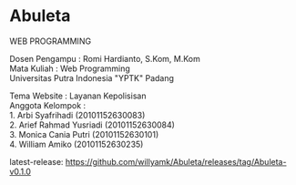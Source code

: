 # Abuleta
WEB PROGRAMMING

Dosen Pengampu      : Romi Hardianto, S.Kom, M.Kom <br>
Mata Kuliah         : Web Programming <br>
Universitas Putra Indonesia "YPTK" Padang <br>

Tema Website        : Layanan Kepolisisan <br>
Anggota Kelompok    : <br>
    1. Arbi Syafrihadi          (20101152630083) <br>
    2. Arief Rahmad Yusriadi    (20101152630084) <br>
    3. Monica Cania Putri       (20101152630101) <br>
    4. William Amiko            (20101152630235) <br>
    
latest-release: https://github.com/willyamk/Abuleta/releases/tag/Abuleta-v0.1.0
